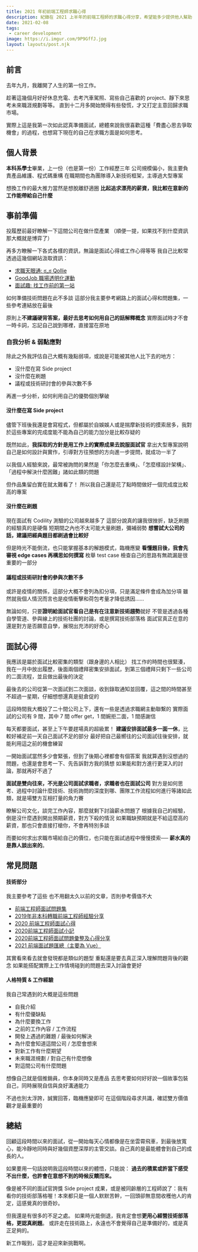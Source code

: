 ```yaml
---
title: 2021 年初前端工程師求職心得
description: 紀錄在 2021 上半年的前端工程師的求職心得分享，希望能多少提供他人幫助
date: 2021-02-08
tags:
 - career development
image: https://i.imgur.com/9P9GffJ.jpg
layout: layouts/post.njk
---
```


## 前言

去年九月，我離開了人生的第一份工作。

趁著這幾個月好好休息充電、去考汽車駕照、寫些自己喜歡的 project、靜下來思考未來職涯規劃等等。
直到十二月多開始閒得有些發慌，才又打定主意回歸求職市場。

實際上這是我第一次如此認真準備面試，總體來說我很喜歡這種「費盡心思去爭取機會」的過程，也想寫下現在的自己在求職方面是如何思考。

## 個人背景

**本科系學士**畢業，上一份（也是第一份）工作經歷三年
公司規模偏小，我主要負責產品維護、程式碼重構
在職期間也為團隊導入新技術框架，主導過大型專案

想換工作的最大推力當然是想脫離舒適圈
**比起追求漂亮的薪資，我比較在意新的工作能帶給自己什麼**

## 事前準備

投履歷前最好瞭解一下這間公司在做什麼產業
（順便一提，如果找不到什麼資訊那大概就是博弈了）

再多方瞭解一下各式各樣的資訊，無論是面試心得或工作心得等等
我自己比較常透過這幾個網站汲取資訊：
 - [求職天眼通: ಠ_ಠ Qollie](https://www.qollie.com/)
 - [GoodJob 職場透明化運動](https://www.goodjob.life/)
 - [面試趣: 找工作前的第一站](https://interview.tw/)

如何準備技術問題在此不多談
這部分我主要參考網路上的面試心得和問題集，一些參考連結放在最後

原則上**不建議硬背答案，最好去思考如何用自己的話解釋概念**
實際面試時才不會一時卡詞，忘記自己說到哪裡，直接當在原地

### 自我分析 & 弱點應對

除此之外我評估自己大概有幾點弱項，或說是可能被其他人比下去的地方：
 - 沒什麼在寫 Side project
 - 沒什麼在刷題
 - 議程或技術研討會的參與次數不多

再進一步分析，如何利用自己的優勢個別擊破

#### 沒什麼在寫 Side project

儘管下班後我還是會寫程式，但都屬於自娛娛人或是揣摩新技術的摸索居多，我對於這些專案的完成度能不能為自己的能力加分是比較存疑的

既然如此，**我採取的方針是用工作上的實際成果去說服面試官**
拿出大型專案說明自己是如何設計與實作，引導對方往預想的方向進一步提問，就成功一半了

以我個人經驗來說，最常被詢問的果然是「你怎麼去重構」、「怎麼樣設計架構」、「過程中解決什麼困難」諸如此類的問題

但作品集留白實在就太難看了！
所以我自己還是花了點時間做好一個完成度比較高的專案

#### 沒什麼在刷題

現在面試有 Codility 測驗的公司越來越多了
這部分說真的讓我很挫折，缺乏刷題的經驗真的是硬傷
短期間之內也不太可能大量刷題，彌補弱勢
**想嘗試大公司的話，建議把經典題目都刷過會比較好**

但是時光不能倒流，也只能掌握基本的解題模式，臨機應變
**看懂題目後，我會先審視 edge cases 再構思如何撰寫**
枚舉 test case 檢查自己的思路有無疏漏是很重要的一部分

#### 議程或技術研討會的參與次數不多

或許是疫情的關係，這部分大概不會列為扣分項，只是滿足條件會成為加分項
雖然就我個人情況而言也是疫情衝擊和荷包考量才降低誘因……

無論如何，只要**證明給面試官看自己是有在注意新技術趨勢**就好
不管是透過各種自學管道、參與線上的技術社團的討論，或是撰寫技術部落格
面試官真正在意的還是對方是否願意自學，展現出充沛的好奇心

## 面試心得

我應該是屬於面試比較密集的類型（跟身邊的人相比）
找工作的時間也很緊湊，我在一月中放出履歷，後面兩個禮拜密集安排面試，到第三個禮拜只剩下一些公司的二面流程，並且做出最後的決定

最後去的公司從第一次面試到二次面談，收到錄取通知並回覆，這之間的時間甚至不超過一星期，仔細想想還真是挺倉促的

這段時間我大概投了二十間公司上下，還有一些是透過求職網主動聯繫的
實際面試的公司有 9 間，其中 7 間 offer get，1 間婉拒二面，1 間感謝信

每天都要面試，甚至上下午要趕場真的超級累！
**建議安排面試最多一面一休**，比較好補足前一天自己面試不足的部分
最好把自己最嚮往的公司面試往後安排，就能利用這之前的機會練習

一開始面試當然多少會緊張，但到了後期心裡都會有個答案
我就算遇到沒想過的問題，也還是會思考一下、先告訴對方我的猜想
如果能和對方進行更深入的討論，那就再好不過了

**面試是雙向往來，不光是公司面試求職者，求職者也在面試公司**
對方是如何思考、過程中討論什麼技術、技術詢問的深度到哪、團隊工作流程如何進行等諸如此類，就是場雙方互相打量的角力賽

瞭解公司文化，談完工作內容，那麼就剩下討論薪水問題了
根據我自己的經驗，倒是沒什麼遇到開出預期薪資，對方下殺的情況
如果職缺預期就是不給這麼高的薪資，那也只會直接打槍你，不會再特別多談

而要如何求出求職市場給自己的價位，也只能在面試過程中慢慢摸索──
**薪水真的是靠人談出來的**。

## 常見問題

#### 技術部分

我主要參考了這些
也不用翻太久以前的文章，否則參考價值不大

 - [前端工程師面試問題集](https://h5bp.org/Front-end-Developer-Interview-Questions/translations/chinese-traditional/)
 - [2019年非本科轉職前端工程師經驗分享](https://medium.com/@emmashih/2019%E5%B9%B4-%E9%9D%9E%E6%9C%AC%E7%A7%91%E8%BD%89%E8%81%B7%E5%89%8D%E7%AB%AF%E5%B7%A5%E7%A8%8B%E5%B8%AB%E7%B6%93%E9%A9%97%E5%88%86%E4%BA%AB-862feac4734a)
 - [2020 前端工程師面試心得](https://medium.com/@innie902/2020-%E5%89%8D%E7%AB%AF%E5%B7%A5%E7%A8%8B%E5%B8%AB%E9%9D%A2%E8%A9%A6%E5%BF%83%E5%BE%97-e9f25211cc14)
 - [2020前端工程師面試小記](https://medium.com/@indigoichigo2019/2020%E5%89%8D%E7%AB%AF%E5%B7%A5%E7%A8%8B%E5%B8%AB%E9%9D%A2%E8%A9%A6%E5%B0%8F%E8%A8%98-d24747ae284f)
 - [2020前端工程師面試問題彙整及心得分享](https://medium.com/@wei30172/2020%E5%89%8D%E7%AB%AF%E5%B7%A5%E7%A8%8B%E5%B8%AB%E9%9D%A2%E8%A9%A6%E5%95%8F%E9%A1%8C%E5%BD%99%E6%95%B4%E5%8F%8A%E5%BF%83%E5%BE%97%E5%88%86%E4%BA%AB-a1cb9fa504ca)
 - [2021 前端面試題匯總（主要為 Vue）](https://www.php.cn/toutiao-415463.html)

其實看來看去就會發現都是類似的題型
重點還是要去真正深入理解問題背後的觀念
如果能搭配實際上工作情境碰到的問題去深入討論會更好

#### 人格特質 & 工作經驗

我自己常遇到的大概是這些問題

 - 自我介紹
 - 有什麼優缺點
 - 為什麼要換工作
 - 之前的工作內容 / 工作流程
 - 開發上遇過的難題 / 最後如何解決
 - 為什麼會知道這間公司 / 怎麼會想來
 - 對新工作有什麼期望
 - 未來職涯規劃 / 對自己有什麼想像
 - 對這間公司有什麼問題

想像自己就是個推銷員，你本身同時又是產品
去思考要如何好好說一個故事包裝自己，同時展現自信與良好溝通能力

不過也別太浮誇，誠實回答，臨機應變即可
在這個階段尋求共識，確認雙方價值觀才是最重要的

## 總結

回顧這段時間以來的面試，從一開始每天心情都像是在坐雲霄飛車，到最後放寬心，能冷靜地同時與好幾個資歷深厚的主管交談。自己真的是最能體會到自己的成長的人。

如果要用一句話說明我這段時間以來的體悟，只能說：
**過去的積累或許當下感受不出什麼，也許會在意想不到的時候反饋而來。**

像是被不同的面試官誇獎 Side project 成果，或是被同齡層的工程師說了：我有看你的技術部落格喔！本來都只是一個人默默苦幹，一回頭卻無意間收穫他人的肯定，這感覺真的很奇妙。

但我還是有很多的不足之處。
如果時光能倒退，我肯定會想**更用心經營技術部落格，更認真刷題**。
或許走在技術路上，永遠也不會覺得自己是準備好的，或是真正足夠的。

新工作報到，這才是迎來新挑戰啊。






